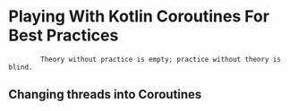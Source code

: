# Playing With Kotlin Coroutines For Best Practices
```
        Theory without practice is empty; practice without theory is blind.
```

##  Changing threads into Coroutines






























































































